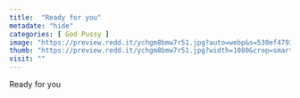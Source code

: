 ```yaml
---
title:  "Ready for you"
metadate: "hide"
categories: [ God Pussy ]
image: "https://preview.redd.it/ychgm8bmw7r51.jpg?auto=webp&s=530ef479387d8d33799c54689ccb72ee7998c1ff"
thumb: "https://preview.redd.it/ychgm8bmw7r51.jpg?width=1080&crop=smart&auto=webp&s=e0d3aeb61eb5fad9ee3ce8af2230ae0b9ee886ed"
visit: ""
---
```

Ready for you
